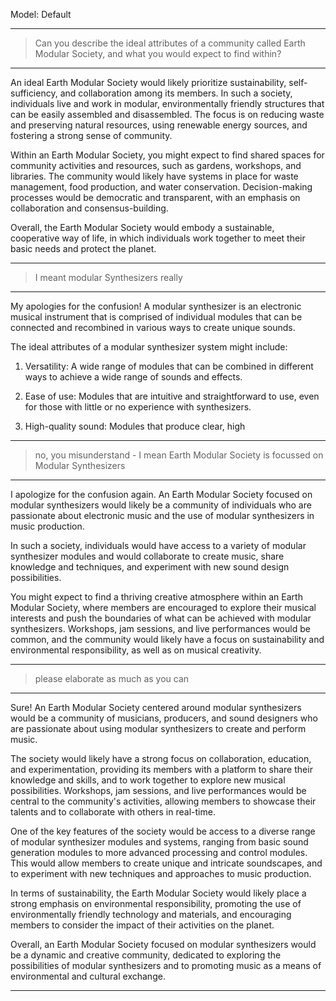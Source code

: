 Model: Default

---

> Can you describe the ideal attributes of a community called Earth Modular Society, and what you would expect to find within?

---

An ideal Earth Modular Society would likely prioritize sustainability, self-sufficiency, and collaboration among its members. In such a society, individuals live and work in modular, environmentally friendly structures that can be easily assembled and disassembled. The focus is on reducing waste and preserving natural resources, using renewable energy sources, and fostering a strong sense of community.

Within an Earth Modular Society, you might expect to find shared spaces for community activities and resources, such as gardens, workshops, and libraries. The community would likely have systems in place for waste management, food production, and water conservation. Decision-making processes would be democratic and transparent, with an emphasis on collaboration and consensus-building.

Overall, the Earth Modular Society would embody a sustainable, cooperative way of life, in which individuals work together to meet their basic needs and protect the planet.

---

> I meant modular Synthesizers really

---

My apologies for the confusion! A modular synthesizer is an electronic musical instrument that is comprised of individual modules that can be connected and recombined in various ways to create unique sounds.

The ideal attributes of a modular synthesizer system might include:

1.  Versatility: A wide range of modules that can be combined in different ways to achieve a wide range of sounds and effects.
    
2.  Ease of use: Modules that are intuitive and straightforward to use, even for those with little or no experience with synthesizers.
    
3.  High-quality sound: Modules that produce clear, high
    

---

> no, you misunderstand - I mean Earth Modular Society is focussed on Modular Synthesizers

---

I apologize for the confusion again. An Earth Modular Society focused on modular synthesizers would likely be a community of individuals who are passionate about electronic music and the use of modular synthesizers in music production.

In such a society, individuals would have access to a variety of modular synthesizer modules and would collaborate to create music, share knowledge and techniques, and experiment with new sound design possibilities.

You might expect to find a thriving creative atmosphere within an Earth Modular Society, where members are encouraged to explore their musical interests and push the boundaries of what can be achieved with modular synthesizers. Workshops, jam sessions, and live performances would be common, and the community would likely have a focus on sustainability and environmental responsibility, as well as on musical creativity.

---

> please elaborate as much as you can

---

Sure! An Earth Modular Society centered around modular synthesizers would be a community of musicians, producers, and sound designers who are passionate about using modular synthesizers to create and perform music.

The society would likely have a strong focus on collaboration, education, and experimentation, providing its members with a platform to share their knowledge and skills, and to work together to explore new musical possibilities. Workshops, jam sessions, and live performances would be central to the community's activities, allowing members to showcase their talents and to collaborate with others in real-time.

One of the key features of the society would be access to a diverse range of modular synthesizer modules and systems, ranging from basic sound generation modules to more advanced processing and control modules. This would allow members to create unique and intricate soundscapes, and to experiment with new techniques and approaches to music production.

In terms of sustainability, the Earth Modular Society would likely place a strong emphasis on environmental responsibility, promoting the use of environmentally friendly technology and materials, and encouraging members to consider the impact of their activities on the planet.

Overall, an Earth Modular Society focused on modular synthesizers would be a dynamic and creative community, dedicated to exploring the possibilities of modular synthesizers and to promoting music as a means of environmental and cultural exchange.

---